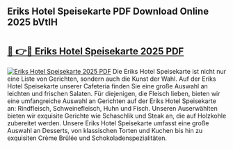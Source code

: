 ## Eriks Hotel Speisekarte PDF Download Online 2025 bVtIH

# <h2><a href="http://gca64l.nevu.top/?p=Eriks+Hotel+Speisekarte">🔗 👉🔴 Eriks Hotel Speisekarte 2025 PDF</a></h2>

[![Eriks Hotel Speisekarte 2025 PDF](https://i.imgur.com/dBaPXMq.png)](http://gca64l.nevu.top/?p=Eriks+Hotel+Speisekarte)
Die Eriks Hotel Speisekarte ist nicht nur eine Liste von Gerichten, sondern auch die Kunst der Wahl. Auf der Eriks Hotel Speisekarte unserer Cafeteria finden Sie eine große Auswahl an leichten und frischen Salaten. Für diejenigen, die Fleisch lieben, bieten wir eine umfangreiche Auswahl an Gerichten auf der Eriks Hotel Speisekarte an: Rindfleisch, Schweinefleisch, Huhn und Fisch. Unseren Auserwählten bieten wir exquisite Gerichte wie Schaschlik und Steak an, die auf Holzkohle zubereitet werden. Unsere Eriks Hotel Speisekarte umfasst eine große Auswahl an Desserts, von klassischen Torten und Kuchen bis hin zu exquisiten Crème Brûlée und Schokoladenspezialitäten.
